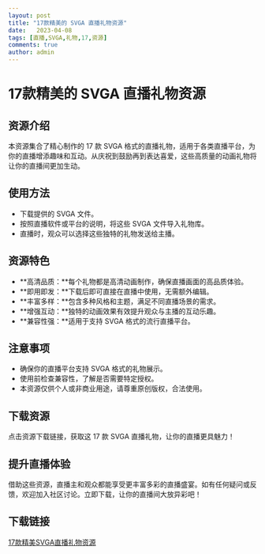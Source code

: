 ```yaml
---
layout: post
title: "17款精美的 SVGA 直播礼物资源"
date:   2023-04-08
tags: [直播,SVGA,礼物,17,资源]
comments: true
author: admin
---
```

# 17款精美的 SVGA 直播礼物资源

## 资源介绍

本资源集合了精心制作的 17 款 SVGA 格式的直播礼物，适用于各类直播平台，为你的直播增添趣味和互动。从庆祝到鼓励再到表达喜爱，这些高质量的动画礼物将让你的直播间更加生动。

## 使用方法

- 下载提供的 SVGA 文件。
- 按照直播软件或平台的说明，将这些 SVGA 文件导入礼物库。
- 直播时，观众可以选择这些独特的礼物发送给主播。

## 资源特色

- **高清品质：**每个礼物都是高清动画制作，确保直播画面的高品质体验。
- **即用即发：**下载后即可直接在直播中使用，无需额外编辑。
- **丰富多样：**包含多种风格和主题，满足不同直播场景的需求。
- **增强互动：**独特的动画效果有效提升观众与主播的互动乐趣。
- **兼容性强：**适用于支持 SVGA 格式的流行直播平台。

## 注意事项

- 确保你的直播平台支持 SVGA 格式的礼物展示。
- 使用前检查兼容性，了解是否需要特定授权。
- 本资源仅供个人或非商业用途，请尊重原创版权，合法使用。

## 下载资源

点击资源下载链接，获取这 17 款 SVGA 直播礼物，让你的直播更具魅力！

## 提升直播体验

借助这些资源，直播主和观众都能享受更丰富多彩的直播盛宴。如有任何疑问或反馈，欢迎加入社区讨论。立即下载，让你的直播间大放异彩吧！

## 下载链接

[17款精美SVGA直播礼物资源](https://pan.quark.cn/s/3a8943cf359e)